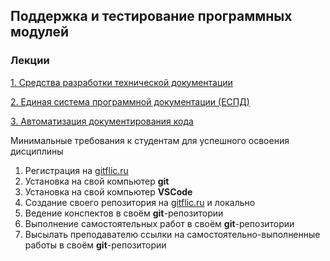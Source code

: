 ## Поддержка и тестирование программных модулей

### Лекции

[1. Средства разработки технической документации](/content/SupportAndtesting_of_software_modules/Documentation.md)

[2. Единая система программной документации (ЕСПД)](/content/SupportAndtesting_of_software_modules/ESPD.md)

[3. Автоматизация документирования кода](/content/SupportAndtesting_of_software_modules/AutoDocumentation.md)

Минимальные требования к студентам для успешного освоения дисциплины

1. Регистрация на [gitflic.ru](gitflic.ru)
1. Установка на свой компьютер **git**
1. Установка на свой компьютер **VSCode**
1. Создание своего репозитория на [gitflic.ru](gitflic.ru) и локально
1. Ведение конспектов в своём **git**-репозитории
1. Выполнение самостоятельных работ в своём **git**-репозитории
1. Высылать преподавателю ссылки на самостоятельно-выполненные работы в своём **git**-репозитории